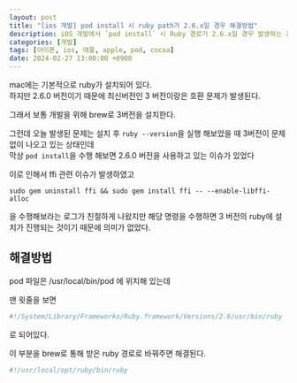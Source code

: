 ```yaml
---
layout: post
title: "[ios 개발] pod install 시 ruby path가 2.6.x일 경우 해결방법"
description: iOS 개발에서 `pod install` 시 Ruby 경로가 2.6.x일 경우 발생하는 호환성 문제를 해결하는 방법을 안내합니다. 기본적으로 Mac에 설치된 Ruby 2.6.0 대신 Brew로 설치한 Ruby 3.x를 사용해야 하지만, `pod install` 시 여전히 2.6.0이 사용되는 이슈가 발생할 수 있습니다. 이를 해결하기 위해 `/usr/local/bin/pod` 파일의 첫 번째 줄을 Brew로 설치한 Ruby 경로인 `#!/usr/local/opt/ruby/bin/ruby`로 변경하면 됩니다.
categories: [개발]
tags: [아이폰, ios, 애플, apple, pod, cocoa]
date: 2024-02-27 13:00:00 +0900
---
```


mac에는 기본적으로 ruby가 설치되어 있다.  
하지만 2.6.0 버전이기 때문에 최신버전인 3 버전이랑은 호환 문제가 발생된다.

그래서 보통 개발을 위해 brew로 3버전을 설치한다.

그런데 오늘 발생된 문제는 설치 후 `ruby --version`을 실행 해보았을 때 3버전이 문제없이 나오고 있는 상태인데  
막상 `pod install`을 수행 해보면 2.6.0 버전을 사용하고 있는 이슈가 있었다

이로 인해서 ffi 관련 이슈가 발생하였고
```
sudo gem uninstall ffi && sudo gem install ffi -- --enable-libffi-alloc
```
을 수행해보라는 로그가 친절하게 나왔지만 해당 명령을 수행하면 3 버전의 ruby에 설치가 진행되는 것이기 때문에 의미가 없었다.

## 해결방법

pod 파일은
/usr/local/bin/pod 에 위치해 있는데

맨 윗줄을 보면

```sh
#!/System/Library/Frameworks/Ruby.framework/Versions/2.6/usr/bin/ruby
```

로 되어있다.

이 부분을 brew로 통해 받은 ruby 경로로 바꿔주면 해결된다.

```sh
#!/usr/local/opt/ruby/bin/ruby
```
